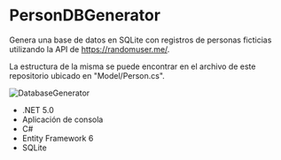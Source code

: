 # PersonDBGenerator

Genera una base de datos en SQLite con registros de personas ficticias utilizando la API de https://randomuser.me/.

La estructura de la misma se puede encontrar en el archivo de este repositorio ubicado en "Model/Person.cs".

![DatabaseGenerator](https://user-images.githubusercontent.com/93444165/139864069-5b5b71e8-f123-41af-8fe9-df93c0bd0e3d.gif)

- .NET 5.0
- Aplicación de consola
- C#
- Entity Framework 6
- SQLite
